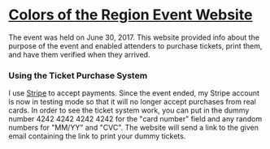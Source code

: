 # [Colors of the Region Event Website](http://cotr.herokuapp.com)

The event was held on June 30, 2017. This website provided info about the purpose of the event and enabled attenders to purchase tickets, print them, and have them verified when they arrived.

### Using the Ticket Purchase System

I use [Stripe](https://stripe.com/) to accept payments. Since the event ended, my Stripe account is now in testing mode so that it will no longer accept purchases from real cards. In order to see the ticket system work, you can put in the dummy number 4242 4242 4242 4242 for the "card number" field and any random numbers for "MM/YY" and "CVC". The website will send a link to the given email containing the link to print your dummy tickets.
